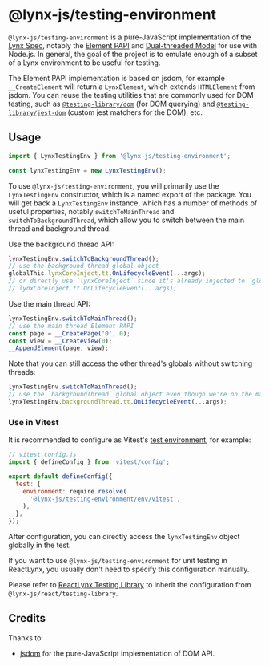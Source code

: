 # @lynx-js/testing-environment

`@lynx-js/testing-environment` is a pure-JavaScript implementation of the [Lynx Spec](https://lynxjs.org/api/engine/element-api), notably the [Element PAPI](https://lynxjs.org/api/engine/element-api) and [Dual-threaded Model](https://lynxjs.org/guide/spec#dual-threaded-model) for use with Node.js. In general, the goal of the project is to emulate enough of a subset of a Lynx environment to be useful for testing.

The Element PAPI implementation is based on jsdom, for example `__CreateElement` will return a `LynxElement`, which extends `HTMLElement` from jsdom. You can reuse the testing utilities that are commonly used for DOM testing, such as [`@testing-library/dom`](https://github.com/testing-library/dom-testing-library) (for DOM querying) and [`@testing-library/jest-dom`](https://github.com/testing-library/jest-dom) (custom jest matchers for the DOM), etc.

## Usage

```js
import { LynxTestingEnv } from '@lynx-js/testing-environment';

const lynxTestingEnv = new LynxTestingEnv();
```

To use `@lynx-js/testing-environment`, you will primarily use the `LynxTestingEnv` constructor, which is a named export of the package. You will get back a `LynxTestingEnv` instance, which has a number of methods of useful properties, notably `switchToMainThread` and `switchToBackgroundThread`, which allow you to switch between the main thread and background thread.

Use the background thread API:

```js
lynxTestingEnv.switchToBackgroundThread();
// use the background thread global object
globalThis.lynxCoreInject.tt.OnLifecycleEvent(...args);
// or directly use `lynxCoreInject` since it's already injected to `globalThis`
// lynxCoreInject.tt.OnLifecycleEvent(...args);
```

Use the main thread API:

```js
lynxTestingEnv.switchToMainThread();
// use the main thread Element PAPI
const page = __CreatePage('0', 0);
const view = __CreateView(0);
__AppendElement(page, view);
```

Note that you can still access the other thread's globals without switching threads:

```js
lynxTestingEnv.switchToMainThread();
// use the `backgroundThread` global object even though we're on the main thread
lynxTestingEnv.backgroundThread.tt.OnLifecycleEvent(...args);
```

### Use in Vitest

It is recommended to configure as Vitest's [test environment](https://vitest.dev/guide/environment), for example:

```js
// vitest.config.js
import { defineConfig } from 'vitest/config';

export default defineConfig({
  test: {
    environment: require.resolve(
      '@lynx-js/testing-environment/env/vitest',
    ),
  },
});
```

After configuration, you can directly access the `lynxTestingEnv` object globally in the test.

If you want to use `@lynx-js/testing-environment` for unit testing in ReactLynx, you usually don't need to specify this configuration manually.

Please refer to [ReactLynx Testing Library](https://lynxjs.org/react/reactlynx-testing-library.html) to inherit the configuration from `@lynx-js/react/testing-library`.

## Credits

Thanks to:

- [jsdom](https://github.com/jsdom/jsdom) for the pure-JavaScript implementation of DOM API.
